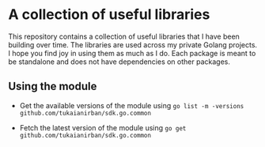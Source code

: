 # A collection of useful libraries

This repository contains a collection of useful libraries that I have been building over time. The libraries are used across my private Golang projects.
I hope you find joy in using them as much as I do.
Each package is meant to be standalone and does not have dependencies on other packages.

## Using the module

- Get the available versions of the module using `go list -m -versions github.com/tukaianirban/sdk.go.common`

- Fetch the latest version of the module using `go get github.com/tukaianirban/sdk.go.common`
